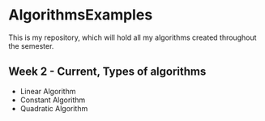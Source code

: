 # AlgorithmsExamples
This is my repository, which will hold all my algorithms created throughout the semester.
## Week 2 - Current, Types of algorithms 
* Linear Algorithm
* Constant Algorithm
* Quadratic Algorithm
